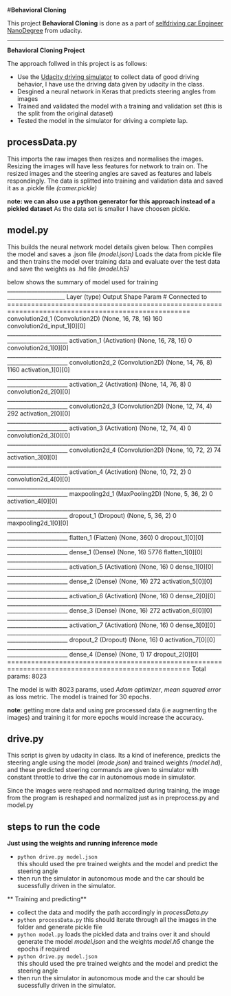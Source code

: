#**Behavioral Cloning** 

This project **Behavioral Cloning** is done as a part of [selfdriving car Engineer NanoDegree](https://github.com/udacity/CarND-Term1-Starter-Kit) from udacity.

---

**Behavioral Cloning Project**

The approach follwed in this project is as follows:
* Use the [Udacity driving simulator](https://github.com/udacity/self-driving-car-sim) to collect data of good driving behavior, I have use the driving data given by udacity in the class.
* Desgined a neural network in Keras that predicts steering angles from images
* Trained and validated the model with a training and validation set (this is the split from the original dataset)
* Tested the model in the simulator for driving a complete lap.


## processData.py
This imports the raw images then resizes and normalises the images.
Resizing the images will have less features for network to train on. The resized images and the steering angles are saved as features and labels respondingly. The data is splitted into training and validation data and saved it as a .pickle file *(camer.pickle)*

**note: we can also use a python generator for this approach instead of a pickled dataset**
As the data set is smaller I have choosen pickle.

## model.py
This builds the neural network model details given below. Then compiles the model and saves a .json file *(model.json)* Loads the data from pickle file and then trains the model over training data and evaluate over the test data and save the weights as .hd file *(model.h5)*

below shows the summary of model used for training
    ___________________________________________________________________________________________________
    Layer (type)                     Output Shape          Param #     Connected to                     
    ====================================================================================================
    convolution2d_1 (Convolution2D)  (None, 16, 78, 16)    160         convolution2d_input_1[0][0]      
    ____________________________________________________________________________________________________
    activation_1 (Activation)        (None, 16, 78, 16)    0           convolution2d_1[0][0]            
    ____________________________________________________________________________________________________
    convolution2d_2 (Convolution2D)  (None, 14, 76, 8)     1160        activation_1[0][0]               
    ____________________________________________________________________________________________________
    activation_2 (Activation)        (None, 14, 76, 8)     0           convolution2d_2[0][0]            
    ____________________________________________________________________________________________________
    convolution2d_3 (Convolution2D)  (None, 12, 74, 4)     292         activation_2[0][0]               
    ____________________________________________________________________________________________________
    activation_3 (Activation)        (None, 12, 74, 4)     0           convolution2d_3[0][0]            
    ____________________________________________________________________________________________________
    convolution2d_4 (Convolution2D)  (None, 10, 72, 2)     74          activation_3[0][0]               
    ____________________________________________________________________________________________________
    activation_4 (Activation)        (None, 10, 72, 2)     0           convolution2d_4[0][0]            
    ____________________________________________________________________________________________________
    maxpooling2d_1 (MaxPooling2D)    (None, 5, 36, 2)      0           activation_4[0][0]               
    ____________________________________________________________________________________________________
    dropout_1 (Dropout)              (None, 5, 36, 2)      0           maxpooling2d_1[0][0]             
    ____________________________________________________________________________________________________
    flatten_1 (Flatten)              (None, 360)           0           dropout_1[0][0]                  
    ____________________________________________________________________________________________________
    dense_1 (Dense)                  (None, 16)            5776        flatten_1[0][0]                  
    ____________________________________________________________________________________________________
    activation_5 (Activation)        (None, 16)            0           dense_1[0][0]                    
    ____________________________________________________________________________________________________
    dense_2 (Dense)                  (None, 16)            272         activation_5[0][0]               
    ____________________________________________________________________________________________________
    activation_6 (Activation)        (None, 16)            0           dense_2[0][0]                    
    ____________________________________________________________________________________________________
    dense_3 (Dense)                  (None, 16)            272         activation_6[0][0]               
    ____________________________________________________________________________________________________
    activation_7 (Activation)        (None, 16)            0           dense_3[0][0]                    
    ____________________________________________________________________________________________________
    dropout_2 (Dropout)              (None, 16)            0           activation_7[0][0]               
    ____________________________________________________________________________________________________
    dense_4 (Dense)                  (None, 1)             17          dropout_2[0][0]                  
    ====================================================================================================
    Total params: 8023
    
 The model is with 8023 params, used *Adam optimizer*, *mean squared error* as loss metric. The model is trained for 30 epochs.
 
 **note**: getting more data and using pre processed data (i.e augmenting the images) and training it for more epochs would increase the accuracy.

## drive.py
This script is given by udacity in class.
Its a kind of ineference, predicts the steering angle using the model *(mode.json)* and trained weights *(model.hd)*, and these predicted steering commands are given to simulator with constant throttle to drive the car in autonomous mode in simulator.

Since the images were reshaped and normalized during training, the image from the program is reshaped and normalized just as in preprocess.py and model.py

## steps to run the code

**Just using the weights and running inference mode**

* `python drive.py model.json`         
this should used the pre trained weights and the model and predict the steering angle
* then run the simulator in autonomous mode and the car should be sucessfully driven in the simulator.

** Training and predicting**

* collect the data and modify the path accordingly in *processData.py*
* `python processData.py` this should iterate through all the images in the folder and generate pickle file 
* `python model.py` loads the pickled data and trains over it and should generate the model *model.json* and the weights *model.h5*
change the epochs if required
* `python drive.py model.json`         
this should used the pre trained weights and the model and predict the steering angle
* then run the simulator in autonomous mode and the car should be sucessfully driven in the simulator.


